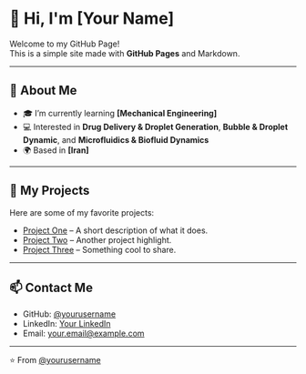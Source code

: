 # 👋 Hi, I'm [Your Name]

Welcome to my GitHub Page!  
This is a simple site made with **GitHub Pages** and Markdown.

---

## 🚀 About Me
- 🎓 I’m currently learning **[Mechanical Engineering]**
- 💻 Interested in **Drug Delivery & Droplet Generation**, **Bubble & Droplet Dynamic**, and **Microfluidics & Biofluid Dynamics**
- 🌍 Based in **[Iran]**

---

## 📂 My Projects
Here are some of my favorite projects:

- [Project One](https://github.com/yourusername/project1) – A short description of what it does.
- [Project Two](https://github.com/yourusername/project2) – Another project highlight.
- [Project Three](https://github.com/yourusername/project3) – Something cool to share.

---

## 📫 Contact Me
- GitHub: [@yourusername](https://github.com/yourusername)  
- LinkedIn: [Your LinkedIn](https://linkedin.com/in/yourprofile)  
- Email: your.email@example.com  

---

⭐️ From [@yourusername](https://github.com/yourusername)
